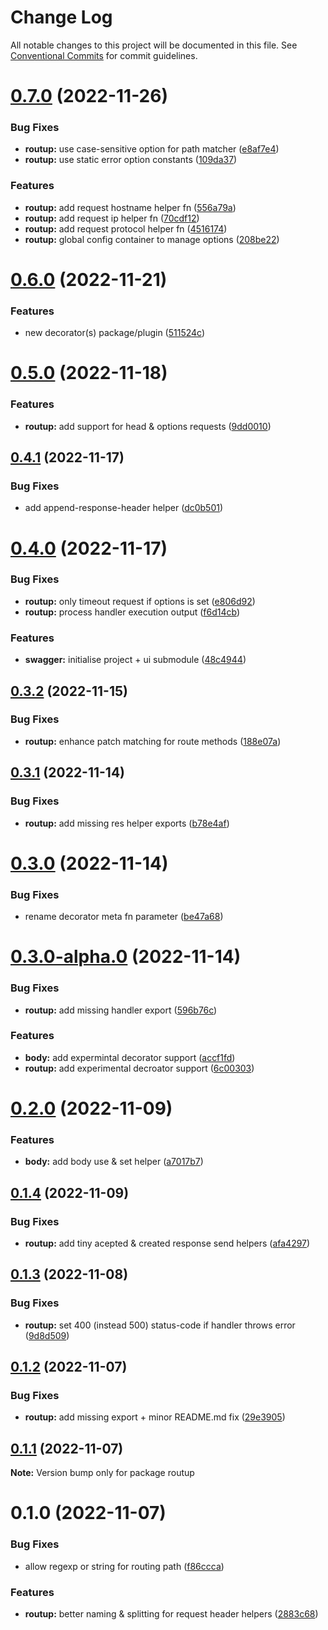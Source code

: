 # Change Log

All notable changes to this project will be documented in this file.
See [Conventional Commits](https://conventionalcommits.org) for commit guidelines.

# [0.7.0](https://github.com/Tada5hi/routup/compare/routup@0.6.0...routup@0.7.0) (2022-11-26)


### Bug Fixes

* **routup:** use case-sensitive option for path matcher ([e8af7e4](https://github.com/Tada5hi/routup/commit/e8af7e4c16e44240862c185d12aee1e06c1a68b9))
* **routup:** use static error option constants ([109da37](https://github.com/Tada5hi/routup/commit/109da379286b81dc7e8ca1e63c7103119fa8a027))


### Features

* **routup:** add request hostname helper fn ([556a79a](https://github.com/Tada5hi/routup/commit/556a79a8b6c318565a2e9ffd1b3906faa15b3edb))
* **routup:** add request ip helper fn ([70cdf12](https://github.com/Tada5hi/routup/commit/70cdf120fb6db7efb688f716dedb41e5553bbcd8))
* **routup:** add request protocol helper fn ([4516174](https://github.com/Tada5hi/routup/commit/451617480ec3991412b76b1e0bb481627c231f61))
* **routup:** global config container to manage options ([208be22](https://github.com/Tada5hi/routup/commit/208be2279d1cb6b6877417e133a2b20bc8314793))





# [0.6.0](https://github.com/Tada5hi/routup/compare/routup@0.5.0...routup@0.6.0) (2022-11-21)


### Features

* new decorator(s) package/plugin ([511524c](https://github.com/Tada5hi/routup/commit/511524c854f5cdb7222b4cdea2a252a57c2007d1))





# [0.5.0](https://github.com/Tada5hi/routup/compare/routup@0.4.1...routup@0.5.0) (2022-11-18)


### Features

* **routup:** add support for head & options requests ([9dd0010](https://github.com/Tada5hi/routup/commit/9dd001049f2b2861aa1c6764dcaca560db243d50))





## [0.4.1](https://github.com/Tada5hi/routup/compare/routup@0.4.0...routup@0.4.1) (2022-11-17)


### Bug Fixes

* add append-response-header helper ([dc0b501](https://github.com/Tada5hi/routup/commit/dc0b5016271d2e93f26ae644847b15795bc2cd00))





# [0.4.0](https://github.com/Tada5hi/routup/compare/routup@0.3.2...routup@0.4.0) (2022-11-17)


### Bug Fixes

* **routup:** only timeout request if options is set ([e806d92](https://github.com/Tada5hi/routup/commit/e806d92f32c253490b6aeaa6f67bce321f663557))
* **routup:** process handler execution output ([f6d14cb](https://github.com/Tada5hi/routup/commit/f6d14cb5e9a7f267a93e382d0b130c66ffca0db2))


### Features

* **swagger:** initialise project + ui submodule ([48c4944](https://github.com/Tada5hi/routup/commit/48c4944241a42a49f0ff2e530b5f875e09470ed9))





## [0.3.2](https://github.com/Tada5hi/routup/compare/routup@0.3.1...routup@0.3.2) (2022-11-15)


### Bug Fixes

* **routup:** enhance patch matching for route methods ([188e07a](https://github.com/Tada5hi/routup/commit/188e07ab00eb65ee69a97391e436cee017925f25))





## [0.3.1](https://github.com/Tada5hi/routup/compare/routup@0.3.0...routup@0.3.1) (2022-11-14)


### Bug Fixes

* **routup:** add missing res helper exports ([b78e4af](https://github.com/Tada5hi/routup/commit/b78e4af3ef228f893b44c8e68d2cfd2d6722ff4f))





# [0.3.0](https://github.com/Tada5hi/routup/compare/routup@0.3.0-alpha.0...routup@0.3.0) (2022-11-14)


### Bug Fixes

* rename decorator meta fn parameter ([be47a68](https://github.com/Tada5hi/routup/commit/be47a6867dc7eaa3196ad83b39d1b7c987a00def))





# [0.3.0-alpha.0](https://github.com/Tada5hi/routup/compare/routup@0.2.0...routup@0.3.0-alpha.0) (2022-11-14)


### Bug Fixes

* **routup:** add missing handler export ([596b76c](https://github.com/Tada5hi/routup/commit/596b76c1c318acf9a5dc1b52410b3eaffe27776b))


### Features

* **body:** add expermintal decorator support ([accf1fd](https://github.com/Tada5hi/routup/commit/accf1fd518fd301705175545070c7a2a185b2b99))
* **routup:** add experimental decroator support ([6c00303](https://github.com/Tada5hi/routup/commit/6c00303c25dd06248057d9b98bee7b3e855c1c94))





# [0.2.0](https://github.com/Tada5hi/routup/compare/routup@0.1.4...routup@0.2.0) (2022-11-09)


### Features

* **body:** add body use & set helper ([a7017b7](https://github.com/Tada5hi/routup/commit/a7017b7118f5fe215641b0e7d6c841b5fa2b7b4f))





## [0.1.4](https://github.com/Tada5hi/routup/compare/routup@0.1.3...routup@0.1.4) (2022-11-09)


### Bug Fixes

* **routup:** add tiny acepted & created response send helpers ([afa4297](https://github.com/Tada5hi/routup/commit/afa429757602a42991f7061c28ceabb4260dc1d6))





## [0.1.3](https://github.com/Tada5hi/routup/compare/routup@0.1.2...routup@0.1.3) (2022-11-08)


### Bug Fixes

* **routup:** set 400 (instead 500) status-code if handler throws error ([9d8d509](https://github.com/Tada5hi/routup/commit/9d8d509f3cfc0333525efb57d8721a2f0883d3e9))





## [0.1.2](https://github.com/Tada5hi/routup/compare/routup@0.1.1...routup@0.1.2) (2022-11-07)


### Bug Fixes

* **routup:** add missing export + minor README.md fix ([29e3905](https://github.com/Tada5hi/routup/commit/29e39052ced2de1783af2ffa16ef95f26b4c5fb0))





## [0.1.1](https://github.com/Tada5hi/routup/compare/routup@0.1.0...routup@0.1.1) (2022-11-07)

**Note:** Version bump only for package routup





# 0.1.0 (2022-11-07)


### Bug Fixes

* allow regexp or string for routing path ([f86ccca](https://github.com/Tada5hi/routup/commit/f86ccca6918a4924e0682137b505eb6c36b2bce6))


### Features

* **routup:** better naming & splitting for request header helpers ([2883c68](https://github.com/Tada5hi/routup/commit/2883c681e9828897ec4426fcad2e47827a0b90d5))
